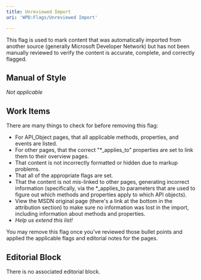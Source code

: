 ```yaml
---
title: Unreviewed Import
uri: 'WPD:Flags/Unreviewed Import'

---
```

This flag is used to mark content that was automatically imported from another source (generally Microsoft Developer Network) but has not been manually reviewed to verify the content is accurate, complete, and correctly flagged.

## Manual of Style

*Not applicable*

## Work Items

There are many things to check for before removing this flag:

-   For API\_Object pages, that all applicable methods, properties, and events are listed.
-   For other pages, that the correct "\*\_applies\_to" properties are set to link them to their overview pages.
-   That content is not incorrectly formatted or hidden due to markup problems.
-   That all of the appropriate flags are set.
-   That the content is not *mis*-linked to other pages, generating incorrect information (specifically, via the \*\_applies\_to parameters that are used to figure out which methods and properties apply to which API objects).
-   View the MSDN original page (there's a link at the bottom in the attribution section) to make sure no information was lost in the import, including information about methods and properties.
-   *Help us extend this list!*

You may remove this flag once you've reviewed those bullet points and applied the applicable flags and editorial notes for the pages.

## Editorial Block

There is no associated editorial block.
